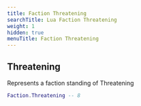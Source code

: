 ```yaml
---
title: Faction Threatening
searchTitle: Lua Faction Threatening
weight: 1
hidden: true
menuTitle: Faction Threatening
---
```

## Threatening
Represents a faction standing of Threatening
```lua
Faction.Threatening -- 8
```